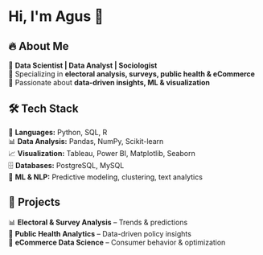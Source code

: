 # Hi, I'm Agus 👋  

## 🔥 About Me  
🔹 **Data Scientist | Data Analyst | Sociologist**  
🔹 Specializing in **electoral analysis, surveys, public health & eCommerce**  
🔹 Passionate about **data-driven insights, ML & visualization**  

## 🛠 Tech Stack  
🚀 **Languages:** Python, SQL, R  
📊 **Data Analysis:** Pandas, NumPy, Scikit-learn  
📈 **Visualization:** Tableau, Power BI, Matplotlib, Seaborn  
🗄️ **Databases:** PostgreSQL, MySQL  
🤖 **ML & NLP:** Predictive modeling, clustering, text analytics  

## 📌 Projects  
📊 **Electoral & Survey Analysis** – Trends & predictions  
🏥 **Public Health Analytics** – Data-driven policy insights  
🛒 **eCommerce Data Science** – Consumer behavior & optimization  

